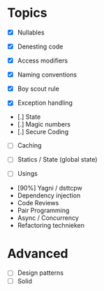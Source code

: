# Topics
- [x] Nullables
- [x] Denesting code
- [x] Access modifiers
- [x] Naming conventions
- [x] Boy scout rule

- [x] Exception handling
- [.] State
- [.] Magic numbers
- [.] Secure Coding
- [ ] Caching

- [ ] Statics / State (global state)
- [ ] Usings

- [90%] Yagni / dsttcpw
- Dependency injection
- Code Reviews
- Pair Programming
- Async / Concurrency
- Refactoring technieken

# Advanced
- [ ] Design patterns
- [ ] Solid